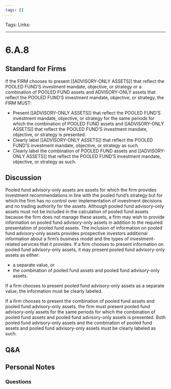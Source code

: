 ```yaml
---
tags: []
---
```

Tags:
Links: 
___
# 6.A.8
## Standard for Firms
If the FIRM chooses to present [[ADVISORY-ONLY ASSETS]] that reflect the POOLED FUND’S investment mandate, objective, or strategy or a combination of POOLED FUND assets and ADVISORY-ONLY assets that reflect the POOLED FUND’S investment mandate, objective, or strategy, the FIRM MUST:
- Present [[ADVISORY-ONLY ASSETS]] that reflect the POOLED FUND’S investment mandate, objective, or strategy for the same periods for which the combination of POOLED FUND assets and [[ADVISORY-ONLY ASSETS]] that reflect the POOLED FUND’S investment mandate, objective, or strategy is presented.
- Clearly label [[ADVISORY-ONLY ASSETS]] that reflect the POOLED FUND’S investment mandate, objective, or strategy as such.
- Clearly label the combination of POOLED FUND assets and [[ADVISORY-ONLY ASSETS]] that reflect the POOLED FUND’S investment mandate, objective, or strategy as such.
## Discussion
Pooled fund advisory-only assets are assets for which the firm provides investment recommendations in line with the pooled fund’s strategy but for which the firm has no control over implementation of investment decisions and no trading authority for the assets. Although pooled fund advisory-only assets must not be included in the calculation of pooled fund assets because the firm does not manage these assets, a firm may wish to provide information on pooled fund advisory-only assets in addition to the required presentation of pooled fund assets. The inclusion of information on pooled fund advisory-only assets provides prospective investors additional information about a firm’s business model and the types of investment-related services that it provides. If a firm chooses to present information on pooled fund advisory-only assets, it may present pooled fund advisory-only assets as either:
- a separate value, or
- the combination of pooled fund assets and pooled fund advisory-only assets.

If a firm chooses to present pooled fund advisory-only assets as a separate value, the information must be clearly labeled.

If a firm chooses to present the combination of pooled fund assets and pooled fund advisory-only assets, the firm must present pooled fund advisory-only assets for the same periods for which the combination of pooled fund assets and pooled fund advisory-only assets is presented. Both pooled fund advisory-only assets and the combination of pooled fund assets and pooled fund advisory-only assets must be clearly labeled as such.
## Q&A

## Personal Notes

### Questions